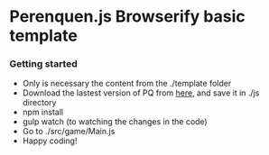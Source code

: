 # Perenquen.js Browserify basic template

### Getting started
  
  - Only is necessary the content from the ./template folder
  - Download the lastest version of PQ from [here](https://github.com/Nazariglez/perenquenjs/tree/dev-v1/build), and save it in ./js directory
  - npm install
  - gulp watch (to watching the changes in the code)
  - Go to ./src/game/Main.js
  - Happy coding!
